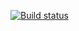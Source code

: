 [![Build status](https://ci.appveyor.com/api/projects/status/wb7jiesnwn82rjl1/branch/main?svg=true)](https://ci.appveyor.com/project/lwakee/cashbackci/branch/main)

